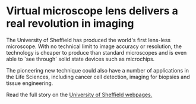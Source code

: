 # Virtual microscope lens delivers a real revolution in imaging 

The University of Sheffield has produced the world's first lens-less microscope. With no technical limit to image accuracy or resolution, the technology is cheaper to produce than standard microscopes and is even able to `see through´ solid state devices such as microchips.
<!--break-->
The pioneering new technique could also have a number of applications in the Life Sciences, including cancer cell detection, imaging for biopsies and tissue engineering.

Read the full story on the [University of Sheffield webpages.](http://www.shef.ac.uk/research/stories/engineering/24)